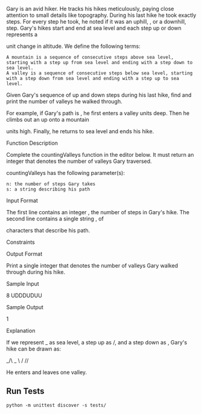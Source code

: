 Gary is an avid hiker. He tracks his hikes meticulously, paying close attention to small details like topography. During his last hike he took exactly steps. For every step he took, he noted if it was an uphill, , or a downhill, step. Gary's hikes start and end at sea level and each step up or down represents a

unit change in altitude. We define the following terms:

    A mountain is a sequence of consecutive steps above sea level, starting with a step up from sea level and ending with a step down to sea level.
    A valley is a sequence of consecutive steps below sea level, starting with a step down from sea level and ending with a step up to sea level.

Given Gary's sequence of up and down steps during his last hike, find and print the number of valleys he walked through.

For example, if Gary's path is
, he first enters a valley units deep. Then he climbs out an up onto a mountain

units high. Finally, he returns to sea level and ends his hike.

Function Description

Complete the countingValleys function in the editor below. It must return an integer that denotes the number of valleys Gary traversed.

countingValleys has the following parameter(s):

    n: the number of steps Gary takes
    s: a string describing his path

Input Format

The first line contains an integer
, the number of steps in Gary's hike.
The second line contains a single string , of

characters that describe his path.

Constraints

Output Format

Print a single integer that denotes the number of valleys Gary walked through during his hike.

Sample Input

8
UDDDUDUU

Sample Output

1

Explanation

If we represent _ as sea level, a step up as /, and a step down as \, Gary's hike can be drawn as:

_/\      _
   \    /
    \/\/

He enters and leaves one valley.
## Run Tests ##
```
python -m unittest discover -s tests/
```